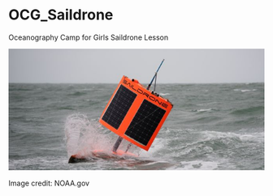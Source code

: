 # OCG_Saildrone
Oceanography Camp for Girls Saildrone Lesson

![alt text](https://github.com/Williams-OBGC-Lab/OCG_Saildrone/blob/datalinks/SD_1020_A_6.jpeg)

Image credit: NOAA.gov
